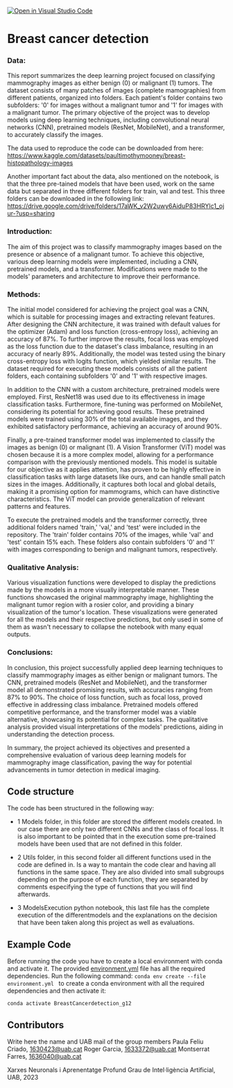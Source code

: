 [![Open in Visual Studio Code](https://classroom.github.com/assets/open-in-vscode-718a45dd9cf7e7f842a935f5ebbe5719a5e09af4491e668f4dbf3b35d5cca122.svg)](https://classroom.github.com/online_ide?assignment_repo_id=11110470&assignment_repo_type=AssignmentRepo)
#  Breast cancer detection
### Data:
This report summarizes the deep learning project focused on classifying mammography images as either benign (0) or malignant (1) tumors. The dataset consists of many patches of images (complete mamographies) from different patients, organized into folders. Each patient's folder contains two subfolders: '0' for images without a malignant tumor and '1' for images with a malignant tumor. The primary objective of the project was to develop models using deep learning techniques, including convolutional neural networks (CNN), pretrained models (ResNet, MobileNet), and a transformer, to accurately classify the images.

The data used to reproduce the code can be downloaded from here: 
https://www.kaggle.com/datasets/paultimothymooney/breast-histopathology-images

Another important fact about the data, also mentioned on the notebook, is that the three pre-tained models that have been used, work on the same data but separated in three different folders for train, val and test. This three folders can be downloaded in the following link: https://drive.google.com/drive/folders/17aWK_v2W2uwy6AiduP83HRYlc1_ojur-?usp=sharing


### Introduction:
The aim of this project was to classify mammography images based on the presence or absence of a malignant tumor. To achieve this objective, various deep learning models were implemented, including a CNN, pretrained models, and a transformer. Modifications were made to the models' parameters and architecture to improve their performance.

### Methods:
The initial model considered for achieving the project goal was a CNN, which is suitable for processing images and extracting relevant features. After designing the CNN architecture, it was trained with default values for the optimizer (Adam) and loss function (cross-entropy loss), achieving an accuracy of 87%. To further improve the results, focal loss was employed as the loss function due to the dataset's class imbalance, resulting in an accuracy of nearly 89%. Additionally, the model was tested using the binary cross-entropy loss with logits function, which yielded similar results. The dataset required for executing these models consists of all the patient folders, each containing subfolders '0' and '1' with respective images.

In addition to the CNN with a custom architecture, pretrained models were employed. First, ResNet18 was used due to its effectiveness in image classification tasks. Furthermore, fine-tuning was performed on MobileNet, considering its potential for achieving good results. These pretrained models were trained using 30% of the total available images, and they exhibited satisfactory performance, achieving an accuracy of around 90%.

Finally, a pre-trained transformer model was implemented to classify the images as benign (0) or malignant (1). A Vision Transformer (ViT) model was chosen because it is a more complex model, allowing for a performance comparison with the previously mentioned models. This model is suitable for our objective as it applies attention, has proven to be highly effective in classification tasks with large datasets like ours, and can handle small patch sizes in the images. Additionally, it captures both local and global details, making it a promising option for mammograms, which can have distinctive characteristics. The ViT model can provide generalization of relevant patterns and features.

To execute the pretrained models and the transformer correctly, three additional folders named 'train,' 'val,' and 'test' were included in the repository. The 'train' folder contains 70% of the images, while 'val' and 'test' contain 15% each. These folders also contain subfolders '0' and '1' with images corresponding to benign and malignant tumors, respectively.

### Qualitative Analysis:
Various visualization functions were developed to display the predictions made by the models in a more visually interpretable manner. These functions showcased the original mammography image, highlighting the malignant tumor region with a rosier color, and providing a binary visualization of the tumor's location. These visualizations were generated for all the models and their respective predictions, but only used in some of them as wasn't necessary to collapse the notebook with many equal outputs.

### Conclusions:
In conclusion, this project successfully applied deep learning techniques to classify mammography images as either benign or malignant tumors. The CNN, pretrained models (ResNet and MobileNet), and the transformer model all demonstrated promising results, with accuracies ranging from 87% to 90%. The choice of loss function, such as focal loss, proved effective in addressing class imbalance. Pretrained models offered competitive performance, and the transformer model was a viable alternative, showcasing its potential for complex tasks. The qualitative analysis provided visual interpretations of the models' predictions, aiding in understanding the detection process.

In summary, the project achieved its objectives and presented a comprehensive evaluation of various deep learning models for mammography image classification, paving the way for potential advancements in tumor detection in medical imaging.


## Code structure
The code has been structured in the following way:
- 1 Models folder, in this folder are stored the different models created. In our case there are only two different CNNs and the class of focal loss. It is also important to be pointed that in the execution some pre-trained models have been used that are not defined in this folder.

- 2 Utils folder, in this second folder all different functions used in the code are defined in. Is a way to mantain the code clear and having all functions in the same space. They are also divided into small subgroups depending on the purpose of each function, they are separated by comments especifying the type of functions that you will find afterwards.

- 3 ModelsExecution python notebook, this last file has the complete execution of the differentmodels and the explanations on the decision that have been taken along this project as well as evaluations.


## Example Code
Before running the code you have to create a local environment with conda and activate it. The provided [environment.yml](https://github.com/DCC-UAB/XNAP-Project/environment.yml) file has all the required dependencies. Run the following command: ``conda env create --file environment.yml `` to create a conda environment with all the required dependencies and then activate it:
```
conda activate BreastCancerdetection_g12
```



## Contributors
Write here the name and UAB mail of the group members
Paula Feliu Criado, 1630423@uab.cat
Roger Garcia, 1633372@uab.cat
Montserrat Farres, 1636040@uab.cat

Xarxes Neuronals i Aprenentatge Profund
Grau de Intel·ligència Artificial, 
UAB, 2023

